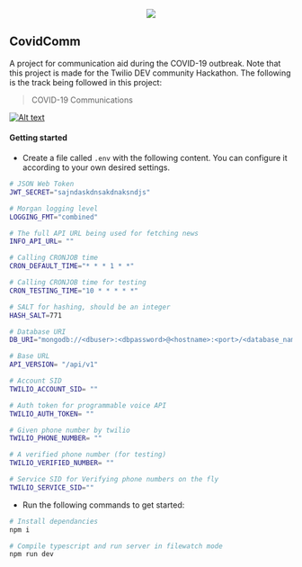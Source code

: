 <p align="center">
<img src="https://fontmeme.com/permalink/200418/03eb6d29fa600fb86446393494a44f7a.png">
</p>

## CovidComm

A project for communication aid during the COVID-19 outbreak. Note that this project is made for the Twilio DEV community Hackathon. The following is the track being followed in this project:

> COVID-19 Communications

[![Alt text](https://img.shields.io/badge/docs-view%20documentation-yellowgreen)](https://documenter.getpostman.com/view/3896915/Szf3aW6y)

#### Getting started

* Create a file called `.env` with the following content. You can configure it according to your own desired settings.

```bash
# JSON Web Token
JWT_SECRET="sajndaskdnsakdnaksndjs"

# Morgan logging level
LOGGING_FMT="combined"

# The full API URL being used for fetching news
INFO_API_URL= ""

# Calling CRONJOB time
CRON_DEFAULT_TIME="* * * 1 * *"

# Calling CRONJOB time for testing
CRON_TESTING_TIME="10 * * * * *"

# SALT for hashing, should be an integer
HASH_SALT=771

# Database URI
DB_URI="mongodb://<dbuser>:<dbpassword>@<hostname>:<port>/<database_name>"

# Base URL
API_VERSION= "/api/v1"

# Account SID
TWILIO_ACCOUNT_SID= ""

# Auth token for programmable voice API
TWILIO_AUTH_TOKEN= ""

# Given phone number by twilio
TWILIO_PHONE_NUMBER= ""

# A verified phone number (for testing)
TWILIO_VERIFIED_NUMBER= ""

# Service SID for Verifying phone numbers on the fly
TWILIO_SERVICE_SID=""
```

* Run the following commands to get started:

```sh
# Install dependancies
npm i

# Compile typescript and run server in filewatch mode
npm run dev
```
